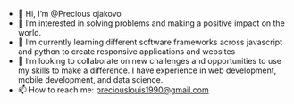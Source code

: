 - 👋 Hi, I’m @Precious ojakovo
- 👀 I’m interested in solving problems and making a positive impact on the world. 
- 🌱 I’m currently learning different software frameworks across javascript and python to create responsive applications and websites
- 💞️ I’m looking to collaborate on new challenges and opportunities to use my skills to make a difference. I have experience in web development, mobile development, and data science.
- 📫 How to reach me: preciouslouis1990@gmail.com

<!---
Pojakovo/Pojakovo is a ✨ special ✨ repository because its `README.md` (this file) appears on your GitHub profile.
You can click the Preview link to take a look at your changes.
--->
